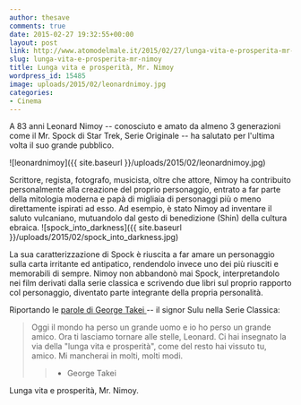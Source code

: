 ```yaml
---
author: thesave
comments: true
date: 2015-02-27 19:32:55+00:00
layout: post
link: http://www.atomodelmale.it/2015/02/27/lunga-vita-e-prosperita-mr-nimoy/
slug: lunga-vita-e-prosperita-mr-nimoy
title: Lunga vita e prosperità, Mr. Nimoy
wordpress_id: 15485
image: uploads/2015/02/leonardnimoy.jpg
categories:
- Cinema
---
```


A 83 anni Leonard Nimoy -- conosciuto e amato da almeno 3 generazioni come il Mr. Spock di Star Trek, Serie Originale -- ha salutato per l'ultima volta il suo grande pubblico.

![leonardnimoy]({{ site.baseurl }}/uploads/2015/02/leonardnimoy.jpg)

Scrittore, regista, fotografo, musicista, oltre che attore, Nimoy ha contribuito personalmente alla creazione del proprio personaggio, entrato a far parte della mitologia moderna e papà di migliaia di personaggi più o meno direttamente ispirati ad esso. Ad esempio, è stato Nimoy ad inventare il saluto vulcaniano, mutuandolo dal gesto di benedizione (Shin) della cultura ebraica. ![spock_into_darkness]({{ site.baseurl }}/uploads/2015/02/spock_into_darkness.jpg)

La sua caratterizzazione di Spock è riuscita a far amare un personaggio sulla carta irritante ed antipatico, rendendolo invece uno dei più riusciti e memorabili di sempre. Nimoy non abbandonò mai Spock, interpretandolo nei film derivati dalla serie classica e scrivendo due libri sul proprio rapporto col personaggio, diventato parte integrante della propria personalità.

Riportando le [parole di George Takei ](https://www.facebook.com/georgehtakei/posts/1190658640963587)-- il signor Sulu nella Serie Classica:

<blockquote>Oggi il mondo ha perso un grande uomo e io ho perso un grande amico. Ora ti lasciamo tornare alle stelle, Leonard. Ci hai insegnato la via della "lunga vita e prosperità", come del resto hai vissuto tu, amico. Mi mancherai in molti, molti modi.

> 
> - George Takei
> 
> 
</blockquote>

Lunga vita e prosperità, Mr. Nimoy.
